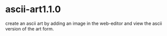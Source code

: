 # ascii-art1.1.0
create an ascii art by adding an image in the web-editor and view the ascii version of the art form.
